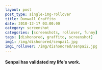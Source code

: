 ```yaml
---
layout: post
post_type: single-img-rollover
title: Dunwall Graffito
date: 2018-12-17 03:00:00
category: screenshot
categories: [screenshots, rollover, funny]
tags: [dishonored, graffito, screenshot]
img1: /img/dishonored/senpai1.jpg
img1_rollover: /img/dishonored/senpai2.jpg
---
```

#### Senpai has validated my life's work.
